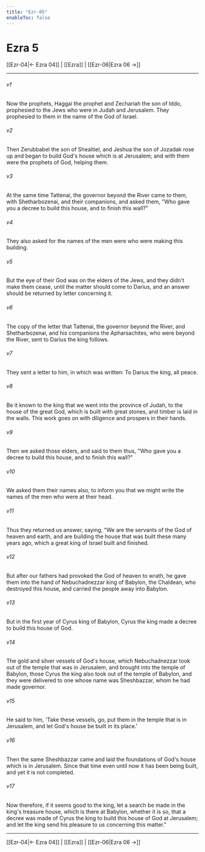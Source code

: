 ```yaml
---
title: "Ezr-05"
enableToc: false
---
```

# Ezra 5

[[Ezr-04|← Ezra 04]] | [[Ezra]] | [[Ezr-06|Ezra 06 →]]
***



###### v1 
Now the prophets, Haggai the prophet and Zechariah the son of Iddo, prophesied to the Jews who were in Judah and Jerusalem. They prophesied to them in the name of the God of Israel. 

###### v2 
Then Zerubbabel the son of Shealtiel, and Jeshua the son of Jozadak rose up and began to build God's house which is at Jerusalem; and with them were the prophets of God, helping them. 

###### v3 
At the same time Tattenai, the governor beyond the River came to them, with Shetharbozenai, and their companions, and asked them, "Who gave you a decree to build this house, and to finish this wall?" 

###### v4 
They also asked for the names of the men were who were making this building. 

###### v5 
But the eye of their God was on the elders of the Jews, and they didn't make them cease, until the matter should come to Darius, and an answer should be returned by letter concerning it. 

###### v6 
The copy of the letter that Tattenai, the governor beyond the River, and Shetharbozenai, and his companions the Apharsachites, who were beyond the River, sent to Darius the king follows. 

###### v7 
They sent a letter to him, in which was written: To Darius the king, all peace. 

###### v8 
Be it known to the king that we went into the province of Judah, to the house of the great God, which is built with great stones, and timber is laid in the walls. This work goes on with diligence and prospers in their hands. 

###### v9 
Then we asked those elders, and said to them thus, "Who gave you a decree to build this house, and to finish this wall?" 

###### v10 
We asked them their names also, to inform you that we might write the names of the men who were at their head. 

###### v11 
Thus they returned us answer, saying, "We are the servants of the God of heaven and earth, and are building the house that was built these many years ago, which a great king of Israel built and finished. 

###### v12 
But after our fathers had provoked the God of heaven to wrath, he gave them into the hand of Nebuchadnezzar king of Babylon, the Chaldean, who destroyed this house, and carried the people away into Babylon. 

###### v13 
But in the first year of Cyrus king of Babylon, Cyrus the king made a decree to build this house of God. 

###### v14 
The gold and silver vessels of God's house, which Nebuchadnezzar took out of the temple that was in Jerusalem, and brought into the temple of Babylon, those Cyrus the king also took out of the temple of Babylon, and they were delivered to one whose name was Sheshbazzar, whom he had made governor. 

###### v15 
He said to him, 'Take these vessels, go, put them in the temple that is in Jerusalem, and let God's house be built in its place.' 

###### v16 
Then the same Sheshbazzar came and laid the foundations of God's house which is in Jerusalem. Since that time even until now it has been being built, and yet it is not completed. 

###### v17 
Now therefore, if it seems good to the king, let a search be made in the king's treasure house, which is there at Babylon, whether it is so, that a decree was made of Cyrus the king to build this house of God at Jerusalem; and let the king send his pleasure to us concerning this matter."

***
[[Ezr-04|← Ezra 04]] | [[Ezra]] | [[Ezr-06|Ezra 06 →]]
